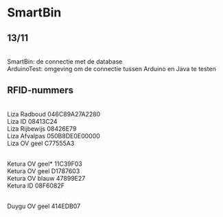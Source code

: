 # SmartBin

## 13/11
<br> SmartBin: de connectie met de database
<br> ArduinoTest: omgeving om de connectie tussen Arduino en Java te testen

## RFID-nummers
<br> Liza Radboud 046C89A27A2280
<br> Liza ID 08413C24
<br> Liza Rijbewijs 08426E79
<br> Liza Afvalpas 050B8DE0E00000
<br> Liza OV geel C77555A3

<br> Ketura OV geel* 11C39F03
<br> Ketura OV geel D1787603
<br> Ketura OV blauw 47899E27
<br> Ketura ID 08F6082F

<br> Duygu OV geel 414EDB07

